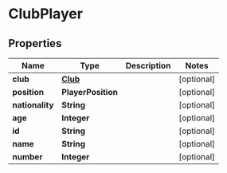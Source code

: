 

# ClubPlayer


## Properties

| Name | Type | Description | Notes |
|------------ | ------------- | ------------- | -------------|
|**club** | [**Club**](Club.md) |  |  [optional] |
|**position** | **PlayerPosition** |  |  [optional] |
|**nationality** | **String** |  |  [optional] |
|**age** | **Integer** |  |  [optional] |
|**id** | **String** |  |  [optional] |
|**name** | **String** |  |  [optional] |
|**number** | **Integer** |  |  [optional] |



